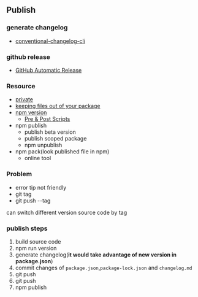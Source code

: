 ## Publish

### generate changelog

* [conventional-changelog-cli](https://github.com/conventional-changelog/conventional-changelog/tree/master/packages/conventional-changelog-cli)

### github release

* [GitHub Automatic Release](https://github.com/marketplace/actions/automatic-releases#github-automatic-releases)

### Resource

* [private](https://docs.npmjs.com/cli/v6/configuring-npm/package-json#private)
* [keeping files out of your package](https://docs.npmjs.com/cli/v8/using-npm/developers#keeping-files-out-of-your-package)
* [npm version](https://docs.npmjs.com/cli/v8/commands/npm-version)
  * [Pre & Post Scripts](https://docs.npmjs.com/cli/v6/using-npm/scripts#pre--post-scripts)
* npm publish
  * publish beta version
  * publish scoped package
  * npm unpublish
* npm pack(look published file in npm)
  * online tool

### Problem

* error tip not friendly
* git tag
* git push --tag

can switch different version source code by tag

### publish steps

1. build source code
2. npm run version
3. generate changelog(**it would take advantage of new version in package.json**)
4. commit changes of `package.json`,`package-lock.json` and `changelog.md`
5. git push
6. git push <tag>
7. npm publish
